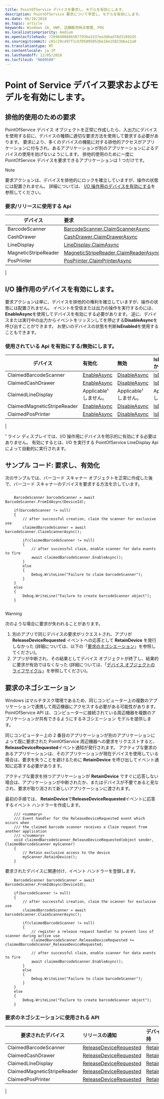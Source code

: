 ```yaml
---
title: PointOfService デバイスを要求し、モデルを有効にします。
description: PointOfService 要求について学習し、モデルを有効にします。
ms.date: 06/19/2018
ms.topic: article
keywords: Windows 10, UWP, 店舗販売時点管理, POS
ms.localizationpriority: medium
ms.openlocfilehash: 7169848084b587793ba1537ea3d6ad78d31892d5
ms.sourcegitcommit: c01c29cd97f1cbf050950526e18e15823b6a12a0
ms.translationtype: MT
ms.contentlocale: ja-JP
ms.lasthandoff: 12/05/2018
ms.locfileid: "8689589"
---
```

# <a name="point-of-service-device-claim-and-enable-model"></a>Point of Service デバイス要求およびモデルを有効にします。

## <a name="claiming-for-exclusive-use"></a>排他的使用のための要求

PointOfService デバイス オブジェクトを正常に作成したら、入出力にデバイスを使用する前に、デバイスの種類に適切な要求方法を使用して要求する必要があります。  要求により、多くのデバイスの機能に対する排他的アクセスがアプリケーションに付与され、あるアプリケーションが別のアプリケーションによるデバイスの使用を妨げないようにします。  排他的使用のために一度に PointOfService デバイスを要求できるアプリケーションは 1 つだけです。 

> [!Note]
> 要求アクションは、デバイスを排他的にロックを確立していますが、操作の状態には配置されません。  詳細については、 [I/O 操作用のデバイスを有効にする](#Enable-device-for-I/O-operations)を参照してください。

### <a name="apis-used-to-claim--release"></a>要求/リリースに使用する Api

|デバイス|要求 | Release | 
|-|:-|:-|
|BarcodeScanner | [BarcodeScanner.ClaimScannerAsync](https://docs.microsoft.com/uwp/api/windows.devices.pointofservice.barcodescanner.claimscannerasync) | [ClaimedBarcodeScanner.Close](https://docs.microsoft.com/uwp/api/windows.devices.pointofservice.claimedbarcodescanner.close) |
|CashDrawer | [CashDrawer.ClaimDrawerAsync](https://docs.microsoft.com/uwp/api/windows.devices.pointofservice.cashdrawer.claimdrawerasync) | [ClaimedCashDrawer.Close](https://docs.microsoft.com/uwp/api/windows.devices.pointofservice.claimedcashdrawer.close) | 
|LineDisplay | [LineDisplay.ClaimAsync](https://docs.microsoft.com/uwp/api/windows.devices.pointofservice.linedisplay.claimasync) |  [ClaimedineDisplay.Close](https://docs.microsoft.com/uwp/api/windows.devices.pointofservice.claimedlinedisplay.close) | 
|MagneticStripeReader | [MagneticStripeReader.ClaimReaderAsync](https://docs.microsoft.com/uwp/api/windows.devices.pointofservice.magneticstripereader.claimreaderasync) |  [ClaimedMagneticStripeReader.Close](https://docs.microsoft.com/uwp/api/windows.devices.pointofservice.claimedmagneticstripereader.close) | 
|PosPrinter | [PosPrinter.ClaimPrinterAsync](https://docs.microsoft.com/uwp/api/windows.devices.pointofservice.posprinter.claimprinterasync) |  [ClaimedPosPrinter.Close](https://docs.microsoft.com/uwp/api/windows.devices.pointofservice.claimedposprinter.close) | 
 | 

## <a name="enable-device-for-io-operations"></a>I/O 操作用のデバイスを有効にします。

要求アクションは単に、デバイスを排他的の権利を確立していますが、操作の状態には配置されません。  イベントを受信または出力の操作を実行するのには、 **EnableAsync**を使用してデバイスを有効にする必要があります。  逆に、デバイスまたは実行中の出力からイベントをリッスンしてを停止する**DisableAsync**を呼び出すことができます。  お使いのデバイスの状態を判断**IsEnabled**を使用することもできます。

### <a name="apis-used-enable--disable"></a>使用されている Api を有効にする/無効にします。

| デバイス | 有効化 | 無効 | IsEnabled かどうか。 |
|-|:-|:-|:-|
|ClaimedBarcodeScanner | [EnableAsync](https://docs.microsoft.com/uwp/api/windows.devices.pointofservice.claimedbarcodescanner.enableasync) | [DisableAsync](https://docs.microsoft.com/uwp/api/windows.devices.pointofservice.claimedbarcodescanner.disableasync) | [IsEnabled](https://docs.microsoft.com/uwp/api/windows.devices.pointofservice.claimedbarcodescanner.isenabled) | 
|ClaimedCashDrawer | [EnableAsync](https://docs.microsoft.com/uwp/api/windows.devices.pointofservice.claimedcashdrawer.enableasync) | [DisableAsync](https://docs.microsoft.com/uwp/api/windows.devices.pointofservice.claimedcashdrawer.disableasync) | [IsEnabled](https://docs.microsoft.com/uwp/api/windows.devices.pointofservice.claimedcashdrawer.isenabled) |
|ClaimedLineDisplay | Applicable¹ しません。 | Applicable¹ しません。 | Applicable¹ しません。 | 
|ClaimedMagneticStripeReader | [EnableAsync](https://docs.microsoft.com/uwp/api/windows.devices.pointofservice.claimedmagneticstripereader.enableasync) | [DisableAsync](https://docs.microsoft.com/uwp/api/windows.devices.pointofservice.claimedmagneticstripereader.disableasync) | [IsEnabled](https://docs.microsoft.com/uwp/api/windows.devices.pointofservice.claimedmagneticstripereader.isenabled) |  
|ClaimedPosPrinter | [EnableAsync](https://docs.microsoft.com/uwp/api/windows.devices.pointofservice.claimedposprinter.enableasync) | [DisableAsync](https://docs.microsoft.com/uwp/api/windows.devices.pointofservice.claimedposprinter.disableasyc) | [IsEnabled](https://docs.microsoft.com/uwp/api/windows.devices.pointofservice.claimedposprinter.isenabled) |
|

¹ ライン ディスプレイでは、I/O 操作用にデバイスを明示的に有効にする必要はありません。  有効にするとは、I/O を実行する PointOfService LineDisplay Api によって自動的に実行されます。

## <a name="code-sample-claim-and-enable"></a>サンプル コード: 要求し、有効化

次のサンプルでは、バーコード スキャナー オブジェクトを正常に作成した後で、バーコード スキャナーのデバイスを要求する方法を示しています。

```Csharp

    BarcodeScanner barcodeScanner = await BarcodeScanner.FromIdAsync(DeviceId);

    if(barcodeScanner != null)
    {
        // after successful creation, claim the scanner for exclusive use 
        claimedBarcodeScanner = await barcodeScanner.ClaimScannerAsync();

        if(claimedBarcodeScanner != null)
        {
            // after successful claim, enable scanner for data events to fire
            await claimedBarcodeScanner.EnableAsync();
        }
        else
        {
            Debug.WriteLine("Failure to claim barcodeScanner");
        }
    }
    else
    {
        Debug.WriteLine("Failure to create barcodeScanner object");
    }
    
```

> [!Warning]
> 次のような場合に要求が失われることがあります。
> 1. 別のアプリで同じデバイスの要求がリクエストされ、アプリが **ReleaseDeviceRequested** イベントへの応答として **RetainDevice** を発行しなかった   (詳細については、以下の「[要求のネゴシエーション](#Claim-negotiation)」を参照してください)。
> 2. アプリが中断され、その結果としてデバイス オブジェクトが終了し、結果的に要求が有効ではなくなった  (詳細については、「[デバイス オブジェクトのライフサイクル](pos-basics-deviceobject.md#device-object-lifecycle)」を参照してください)。


## <a name="claim-negotiation"></a>要求のネゴシエーション

Windows はマルチタスク環境であるため、同じコンピューター上の複数のアプリケーションで連携して周辺機器にアクセスする必要がある可能性があります。  PointOfService API は、コンピューターに接続されている周辺機器を複数のアプリケーションが共有できるようにするネゴシエーション モデルを提供します。

同じコンピューター上の 2 番目のアプリケーションが別のアプリケーションによって既に要求された PointOfService 周辺機器への要求をリクエストすると、**ReleaseDeviceRequested**イベント通知が発行されます。 アクティブな要求のあるアプリケーションは、そのアプリケーションが現在デバイスを使用している場合は、要求を失うことを避けるために **RetainDevice** を呼び出してイベント通知に応答する必要があります。 

アクティブな要求を持つアプリケーションが **RetainDevice** ですぐに応答しない場合は、アプリケーションが中断されたか、またはデバイスが不要であると見なされ、要求が取り消されて新しいアプリケーションに渡されます。 

最初の手順では、 **RetainDevice**で**ReleaseDeviceRequested**イベントに応答するイベント ハンドラーを作成します。  

```Csharp
    /// <summary>
    /// Event handler for the ReleaseDeviceRequested event which occurs when 
    /// the claimed barcode scanner receives a Claim request from another application
    /// </summary>
    void claimedBarcodeScanner_ReleaseDeviceRequested(object sender, ClaimedBarcodeScanner myScanner)
    {
        // Retain exclusive access to the device
        myScanner.RetainDevice();
    }
```

要求されたデバイスに関連付け、イベント ハンドラーを登録します。

```Csharp
    BarcodeScanner barcodeScanner = await BarcodeScanner.FromIdAsync(DeviceId);

    if(barcodeScanner != null)
    {
        // after successful creation, claim the scanner for exclusive use 
        claimedBarcodeScanner = await barcodeScanner.ClaimScannerAsync();

        if(claimedBarcodeScanner != null)
        {
            // register a release request handler to prevent loss of scanner during active use
            claimedBarcodeScanner.ReleaseDeviceRequested += claimedBarcodeScanner_ReleaseDeviceRequested;

            // after successful claim, enable scanner for data events to fire
            await claimedBarcodeScanner.EnableAsync();          
        }
        else
        {
            Debug.WriteLine("Failure to claim barcodeScanner");
        }
    }
    else
    {
        Debug.WriteLine("Failure to create barcodeScanner object");
    }
```



### <a name="apis-used-for-claim-negotiation"></a>要求のネゴシエーションに使用される API

|要求されたデバイス|リリースの通知| デバイスの保持 |
|-|:-|:-|
|ClaimedBarcodeScanner | [ReleaseDeviceRequested](https://docs.microsoft.com/uwp/api/windows.devices.pointofservice.claimedbarcodescanner.releasedevicerequested) | [RetainDevice](https://docs.microsoft.com/uwp/api/windows.devices.pointofservice.claimedbarcodescanner.retaindevice)
|ClaimedCashDrawer | [ReleaseDeviceRequested](https://docs.microsoft.com/uwp/api/windows.devices.pointofservice.claimedcashdrawer.releasedevicerequested) | [RetainDevice](https://docs.microsoft.com/uwp/api/windows.devices.pointofservice.claimedcashdrawer.retaindevice)
|ClaimedLineDisplay | [ReleaseDeviceRequested](https://docs.microsoft.com/uwp/api/windows.devices.pointofservice.claimedlinedisplay.releasedevicerequested) | [RetainDevice](https://docs.microsoft.com/uwp/api/windows.devices.pointofservice.claimedlinedisplay.retaindevice)
|ClaimedMagneticStripeReader | [ReleaseDeviceRequested](https://docs.microsoft.com/uwp/api/windows.devices.pointofservice.claimedmagneticstripereader.releasedevicerequested) | [RetainDevice](https://docs.microsoft.com/uwp/api/windows.devices.pointofservice.claimedlinedisplay.retaindevice)
|ClaimedPosPrinter | [ReleaseDeviceRequested](https://docs.microsoft.com/uwp/api/windows.devices.pointofservice.claimedposprinter.releasedevicerequested) | [RetainDevice](https://docs.microsoft.com/uwp/api/windows.devices.pointofservice.claimedposprinter.retaindevice)
|
